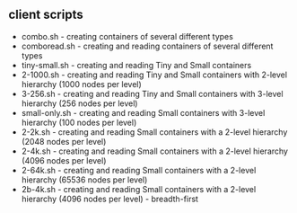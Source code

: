 ## client scripts

* combo.sh - creating containers of several different types
* comboread.sh - creating and reading containers of several different types
* tiny-small.sh - creating and reading Tiny and Small containers
* 2-1000.sh - creating and reading Tiny and Small containers with 2-level hierarchy (1000 nodes per level)
* 3-256.sh - creating and reading Tiny and Small containers with 3-level hierarchy (256 nodes per level)
* small-only.sh - creating and reading Small containers with 3-level hierarchy (100 nodes per level)
* 2-2k.sh - creating and reading Small containers with a 2-level hierarchy (2048 nodes per level)
* 2-4k.sh - creating and reading Small containers with a 2-level hierarchy (4096 nodes per level)
* 2-64k.sh - creating and reading Small containers with a 2-level hierarchy (65536 nodes per level)
* 2b-4k.sh - creating and reading Small containers with a 2-level hierarchy (4096 nodes per level) - breadth-first

